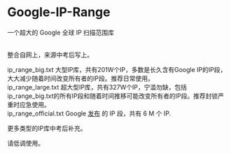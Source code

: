 # Google-IP-Range
一个超大的 Google 全球 IP 扫描范围库

<br>
整合自网上，来源中考后写上。

ip_range_big.txt 大型IP库，共有201W个IP，多数是长久含有Google IP的IP段，大大减少随着时间改变所有者的IP段。推荐日常使用。<br>
ip_range_large.txt 超大型IP库，共有327W个IP，宁滥勿缺，包括ip_range_big.txt的所有IP段和随着时间推移可能改变所有者的IP段。推荐封锁严重时应急使用。  
ip_range_official.txt Google [发布](https://support.google.com/a/answer/10026322) 的 IP 段，共有 6 M 个 IP.

更多类型的IP库中考后补充。

请低调使用。
